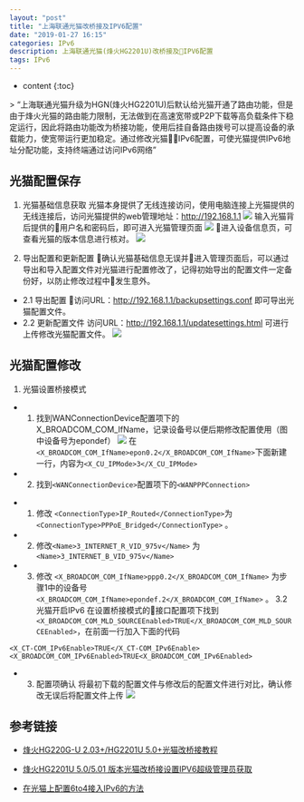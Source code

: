 ```yaml
---
layout: "post"
title: "上海联通光猫改桥接及IPV6配置"
date: "2019-01-27 16:15"
categories: IPv6
description: 上海联通光猫(烽火HG2201U)改桥接及IPV6配置
tags: IPv6
---
```


* content
{:toc}

<div class="postImg" style="background-image:url(http://pjpst7ucp.bkt.clouddn.com/2018-9ed086df.png)"></div>
> “上海联通光猫升级为HGN(烽火HG2201U)后默认给光猫开通了路由功能，但是由于烽火光猫的路由能力限制，无法做到在高速宽带或P2P下载等高负载条件下稳定运行，因此将路由功能改为桥接功能，使用后挂自备路由拨号可以提高设备的承载能力，使宽带运行更加稳定。通过修改光猫IPv6配置，可使光猫提供IPv6地址分配功能，支持终端通过访问IPv6网络”

## 光猫配置保存
1. 光猫基础信息获取
光猫本身提供了无线连接访问，使用电脑连接上光猫提供的无线连接后，访问光猫提供的web管理地址：http://192.168.1.1
![](http://pjpst7ucp.bkt.clouddn.com/2019-063fa72f.png)
输入光猫背后提供的用户名和密码后，即可进入光猫管理页面
![](http://pjpst7ucp.bkt.clouddn.com/2019-e36641ab.png)
进入设备信息页，可查看光猫的版本信息进行核对。
![](http://pjpst7ucp.bkt.clouddn.com/2019-2d302a76.png)


2. 导出配置和更新配置
确认光猫基础信息无误并进入管理页面后，可以通过导出和导入配置文件对光猫进行配置修改了，记得初始导出的配置文件一定备份好，以防止修改过程中发生意外。
+ 2.1 导出配置
访问URL：http://192.168.1.1/backupsettings.conf 即可导出光猫配置文件。
+ 2.2 更新配置文件
访问URL：http://192.168.1.1/updatesettings.html 可进行上传修改光猫配置文件。
![](http://pjpst7ucp.bkt.clouddn.com/2019-248a7b42.png)

## 光猫配置修改
1. 光猫设置桥接模式
+ 1) 找到WANConnectionDevice配置项下的X_BROADCOM_COM_IfName，记录设备号以便后期修改配置使用（图中设备号为epondef）
![](http://pjpst7ucp.bkt.clouddn.com/2019-94108adf.png)
在```<X_BROADCOM_COM_IfName>epon0.2</X_BROADCOM_COM_IfName>```下面新建一行，内容为```<X_CU_IPMode>3</X_CU_IPMode>```
+ 2) 找到```<WANConnectionDevice>```配置项下的```<WANPPPConnection>```
- 1) 修改 ```<ConnectionType>IP_Routed</ConnectionType>```为 ```<ConnectionType>PPPoE_Bridged</ConnectionType>``` 。
- 2) 修改```<Name>3_INTERNET_R_VID_975v</Name>```
  为 ```<Name>3_INTERNET_B_VID_975v</Name>```
- 3) 修改 ```<X_BROADCOM_COM_IfName>ppp0.2</X_BROADCOM_COM_IfName>``` 为步骤1中的设备号 ```<X_BROADCOM_COM_IfName>epondef.2</X_BROADCOM_COM_IfName>``` 。
3.2 光猫开启IPv6
在设置桥接模式的接口配置项下找到
```<X_BROADCOM_COM_MLD_SOURCEEnabled>TRUE</X_BROADCOM_COM_MLD_SOURCEEnabled>```，在前面一行加入下面的代码
```
<X_CT-COM_IPv6Enable>TRUE</X_CT-COM_IPv6Enable>
<X_BROADCOM_COM_IPv6Enabled>TRUE<X_BROADCOM_COM_IPv6Enabled>
```
+ 3) 配置项确认
将最初下载的配置文件与修改后的配置文件进行对比，确认修改无误后将配置文件上传
![](http://pjpst7ucp.bkt.clouddn.com/2019-b5550e42.png)
## 参考链接

* [烽火HG220G-U 2.03+/HG2201U 5.0+光猫改桥接教程](https://guanggai.org/thread-459-1-1.html)

* [烽火HG2201U 5.0/5.01 版本光猫改桥接设置IPV6超级管理员获取](https://blog.acesheep.com/index.php/archives/608/)

* [在光猫上配置6to4接入IPv6的方法](http://koolshare.cn/thread-30834-1-1.html)
